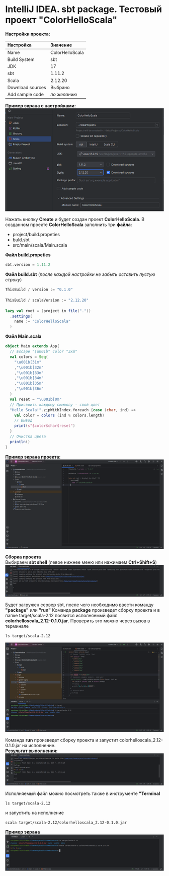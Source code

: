 # IntelliJ IDEA. sbt package. Тестовый проект "ColorHelloScala"

**Настройки проекта:**  

|Настройка|Значение|
|:-|:-|
|Name|ColorHelloScala|
|Build System|sbt|
|JDK|17|
|sbt|1.11.2|
|Scala|2.12.20|
|Download sources|Выбрано|
|Add sample code|*по желанию*

**Пример экрана с настройками:**  
![alt text](stp_04_pic/stp_04_idea_scr_03.png "ColorHelloScala project settings")   

Нажать кнопку **Create** и будет создан проект **ColorHelloScala**. В созданном проекте **ColorHelloScala** заполнить три **файла**:  
- project/build.propeties  
- buld.sbt  
- src/main/scala/Main.scala  

**Файл build.propeties**
```scala
sbt.version = 1.11.2
```

**Файл build.sbt** (*после каждой настройки не забыть оставить пустую строку*)
```scala
ThisBuild / version := "0.1.0"

ThisBuild / scalaVersion := "2.12.20"

lazy val root = (project in file("."))
  .settings(
    name := "ColorHelloScala"
  )
```  

**Файл Main.scala**
```scala
object Main extends App{
  // Escape "\u001b" color "3xm"
  val colors = Seq(
    "\u001b[31m"
    ,"\u001b[32m"
    ,"\u001b[33m"
    ,"\u001b[34m"
    ,"\u001b[35m"
    ,"\u001b[36m"
  )
  val reset = "\u001b[0m"
  // Присвоить каждому символу - свой цвет
  "Hello Scala!".zipWithIndex.foreach {case (char, ind) =>
    val color = colors (ind % colors.length)
    // Вывод
    print(s"$color$char$reset")
  }
  // Очистка цвета
  println()
}
```

**Пример экрана проекта:**  
![ColorHelloScala project screen](stp_04_pic/stp_04_idea_scr_04.png "ColorHelloScala project screen")   

**Сборка проекта**  
Выбираем **sbt shell** (левое нижнее меню или нажимаем **Ctrl+Shift+S**)  
![alt text](stp_04_pic/stp_04_idea_scr_05.png "ColorHelloScala sbt shell")   

Будет загружен сервер sbt, после чего необходимо ввести команду **"package"** или **"run"** 
Команда **package**  произведет сборку проекта и в папке target/scala-2.12 появится исполняемый файл **colorhelloscala_2.12-0.1.0.jar**. Проверить это можно через вызов в терминале
```console
ls target/scala-2.12
```
![alt text](stp_04_pic/stp_04_idea_scr_06.png "ColorHelloScala jar file")   

Команда **run** произведет сборку проекта и запустит colorhelloscala_2.12-0.1.0.jar на исполнение.  
**Результат выполнения:**
![alt text](stp_04_pic/stp_04_idea_scr_07.png "ColorHelloScala run")   

Исполняемый файл можно посмотреть также в инструменте **"Terminal**  
```console
ls target/scala-2.12
```
и запустить на исполнение
```console
scala target/scala-2.12/colorhelloscala_2.12-0.1.0.jar
```
**Пример экрана**  
![alt text](stp_04_pic/stp_04_idea_scr_08.png "ColorHelloScala execute")   
